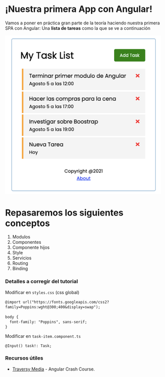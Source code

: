 # ¡Nuestra primera App con Angular!

Vamos a poner en práctica gran parte de la teoría haciendo nuestra primera SPA con Angular: Una **lista de tareas** como la que se ve a continuación

![demo tutorial task list](src/assets/img/Demo-Tutorial-TaskList.png)

# Repasaremos los siguientes conceptos

1. Modulos
2. Componentes
3. Componente hijos
4. Style
5. Servicios
6. Routing
7. Binding

### Detalles a corregir del tutorial

Modificar en `styles.css` (css global)

```
@import url("https://fonts.googleapis.com/css2?family=Poppins:wght@300;400&display=swap");

body {
  font-family: "Poppins", sans-serif;
}
```

Modificar en `task-item.component.ts`

```
@Input() task!: Task;
```

### Recursos útiles

- [Traversy Media](https://www.youtube.com/watch?v=3dHNOWTI7H8) - Angular Crash Course.
